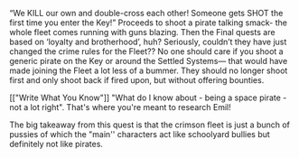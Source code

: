 “We KILL our own and double-cross each other! Someone gets SHOT the first time you enter the Key!”
Proceeds to shoot a pirate talking smack- the whole fleet comes running with guns blazing. Then the Final quests are based on ‘loyalty and brotherhood’, huh?
	Seriously, couldn’t they have just changed the crime rules for the Fleet?? No one should care if you shoot a generic pirate on the Key or around the Settled Systems— that would have made joining the Fleet a lot less of a bummer. They should no longer shoot first and only shoot back if fired upon, but without offering bounties.

[["Write What You Know"]]
"What do I know about - being a space pirate - not a lot right".
That's where you're meant to research Emil!

The big takeaway from this quest is that the crimson fleet is just a bunch of pussies of which the "main'' characters act like schoolyard bullies but definitely not like pirates. 
